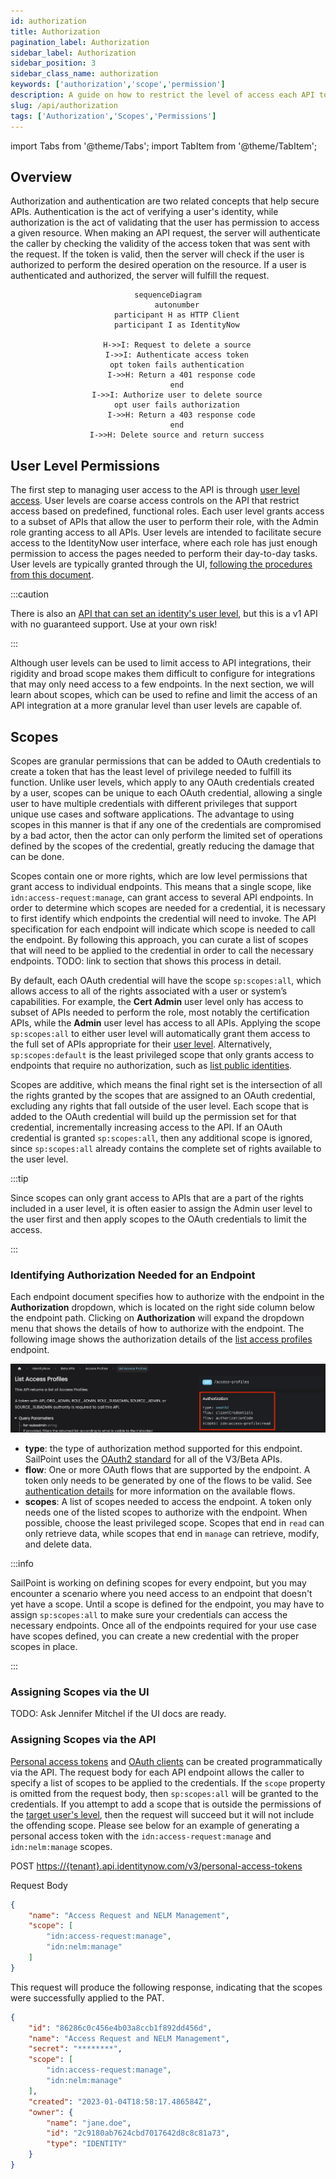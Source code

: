 ```yaml
---
id: authorization
title: Authorization
pagination_label: Authorization
sidebar_label: Authorization
sidebar_position: 3
sidebar_class_name: authorization
keywords: ['authorization','scope','permission']
description: A guide on how to restrict the level of access each API token has.
slug: /api/authorization
tags: ['Authorization','Scopes','Permissions']
---
```


import Tabs from '@theme/Tabs'; import TabItem from '@theme/TabItem';

## Overview

Authorization and authentication are two related concepts that help secure APIs.  Authentication is the act of verifying a user's identity, while authorization is the act of validating that the user has permission to access a given resource.  When making an API request, the server will authenticate the caller by checking the validity of the access token that was sent with the request.  If the token is valid, then the server will check if the user is authorized to perform the desired operation on the resource.  If a user is authenticated and authorized, the server will fulfill the request.

<div align="center">

```mermaid
sequenceDiagram
    autonumber
    participant H as HTTP Client
    participant I as IdentityNow

    H->>I: Request to delete a source
    I->>I: Authenticate access token
    opt token fails authentication
      I->>H: Return a 401 response code
    end
    I->>I: Authorize user to delete source
    opt user fails authorization
      I->>H: Return a 403 response code
    end
    I->>H: Delete source and return success
```

</div>

## User Level Permissions

The first step to managing user access to the API is through [user level access](https://documentation.sailpoint.com/saas/help/common/users/user_level_matrix.html).  User levels are coarse access controls on the API that restrict access based on predefined, functional roles.  Each user level grants access to a subset of APIs that allow the user to perform their role, with the Admin role granting access to all APIs.  User levels are intended to facilitate secure access to the IdentityNow user interface, where each role has just enough permission to access the pages needed to perform their day-to-day tasks.  User levels are typically granted through the UI, [following the procedures from this document](https://documentation.sailpoint.com/saas/help/common/users/grant_remove_user_levels.html).  

:::caution

There is also an [API that can set an identity's user level](https://developer.sailpoint.com/discuss/t/assign-identitynow-admin-roles-via-api/1874/4), but this is a v1 API with no guaranteed support.  Use at your own risk!

:::

Although user levels can be used to limit access to API integrations, their rigidity and broad scope makes them difficult to configure for integrations that may only need access to a few endpoints.  In the next section, we will learn about scopes, which can be used to refine and limit the access of an API integration at a more granular level than user levels are capable of.

## Scopes

Scopes are granular permissions that can be added to OAuth credentials to create a token that has the least level of privilege needed to fulfill its function.  Unlike user levels, which apply to any OAuth credentials created by a user, scopes can be unique to each OAuth credential, allowing a single user to have multiple credentials with different privileges that support unique use cases and software applications.  The advantage to using scopes in this manner is that if any one of the credentials are compromised by a bad actor, then the actor can only perform the limited set of operations defined by the scopes of the credential, greatly reducing the damage that can be done.

Scopes contain one or more rights, which are low level permissions that grant access to individual endpoints.  This means that a single scope, like `idn:access-request:manage`, can grant access to several API endpoints.  In order to determine which scopes are needed for a credential, it is necessary to first identify which endpoints the credential will need to invoke.  The API specification for each endpoint will indicate which scope is needed to call the endpoint.  By following this approach, you can curate a list of scopes that will need to be applied to the credential in order to call the necessary endpoints. TODO: link to section that shows this process in detail.

By default, each OAuth credential will have the scope `sp:scopes:all`, which allows access to all of the rights associated with a user or system’s capabilities.  For example, the **Cert Admin** user level only has access to subset of APIs needed to perform the role, most notably the certification APIs, while the **Admin** user level has access to all APIs.  Applying the scope `sp:scopes:all` to either user level will automatically grant them access to the full set of APIs appropriate for their [user level](https://documentation.sailpoint.com/saas/help/common/users/user_level_matrix.html).  Alternatively, `sp:scopes:default` is the least privileged scope that only grants access to endpoints that require no authorization, such as [list public identities](https://developer.sailpoint.com/idn/api/v3/get-public-identities).

Scopes are additive, which means the final right set is the intersection of all the rights granted by the scopes that are assigned to an OAuth credential, excluding any rights that fall outside of the user level.  Each scope that is added to the OAuth credential will build up the permission set for that credential, incrementally increasing access to the API.  If an OAuth credential is granted `sp:scopes:all`, then any additional scope is ignored, since `sp:scopes:all` already contains the complete set of rights available to the user level.  

:::tip

Since scopes can only grant access to APIs that are a part of the rights included in a user level, it is often easier to assign the Admin user level to the user first and then apply scopes to the OAuth credentials to limit the access.

:::

### Identifying Authorization Needed for an Endpoint

Each endpoint document specifies how to authorize with the endpoint in the **Authorization** dropdown, which is located on the right side column below the endpoint path.  Clicking on **Authorization** will expand the dropdown menu that shows the details of how to authorize with the endpoint.  The following image shows the authorization details of the [list access profiles](https://developer.sailpoint.com/idn/api/beta/list-access-profiles) endpoint.

![Authorization Dropdown](./img/authorization/authorization-dropdown.png)

- **type**: the type of authorization method supported for this endpoint.  SailPoint uses the [OAuth2 standard](./authentication.md#oauth-20) for all of the V3/Beta APIs.
- **flow**: One or more OAuth flows that are supported by the endpoint.  A token only needs to be generated by one of the flows to be valid.  See [authentication details](./authentication.md#authentication-details) for more information on the available flows.
- **scopes**: A list of scopes needed to access the endpoint.  A token only needs one of the listed scopes to authorize with the endpoint.  When possible, choose the least privileged scope.  Scopes that end in `read` can only retrieve data, while scopes that end in `manage` can retrieve, modify, and delete data.

:::info

SailPoint is working on defining scopes for every endpoint, but you may encounter a scenario where you need access to an endpoint that doesn't yet have a scope.  Until a scope is defined for the endpoint, you may have to assign `sp:scopes:all` to make sure your credentials can access the necessary endpoints.  Once all of the endpoints required for your use case have scopes defined, you can create a new credential with the proper scopes in place.

:::

### Assigning Scopes via the UI

TODO: Ask Jennifer Mitchel if the UI docs are ready.

### Assigning Scopes via the API

[Personal access tokens](https://developer.sailpoint.com/idn/api/v3/create-personal-access-token) and [OAuth clients](https://developer.sailpoint.com/idn/api/v3/create-oauth-client) can be created programmatically via the API.  The request body for each API endpoint allows the caller to specify a list of scopes to be applied to the credentials.  If the `scope` property is omitted from the request body, then `sp:scopes:all` will be granted to the credentials.  If you attempt to add a scope that is outside the permissions of the [target user's level](#user-level-permissions), then the request will succeed but it will not include the offending scope.  Please see below for an example of generating a personal access token with the `idn:access-request:manage` and `idn:nelm:manage` scopes.

POST <https://{tenant}.api.identitynow.com/v3/personal-access-tokens>

Request Body

```json
{
    "name": "Access Request and NELM Management",
    "scope": [
        "idn:access-request:manage",
        "idn:nelm:manage"
    ]
}
```

This request will produce the following response, indicating that the scopes were successfully applied to the PAT.

```json
{
    "id": "86286c0c456e4b03a8ccb1f892dd456d",
    "name": "Access Request and NELM Management",
    "secret": "********",
    "scope": [
        "idn:access-request:manage",
        "idn:nelm:manage"
    ],
    "created": "2023-01-04T18:58:17.486584Z",
    "owner": {
        "name": "jane.doe",
        "id": "2c9180ab7624cbd7017642d8c8c81a73",
        "type": "IDENTITY"
    }
}
```
